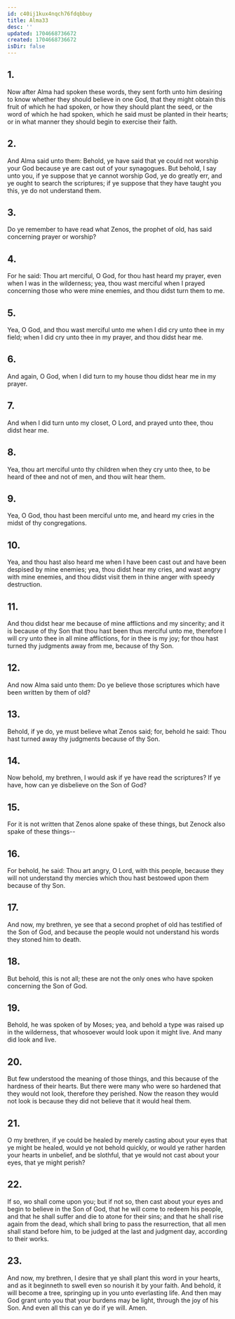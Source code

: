 ```yaml
---
id: c40ij1kux4nqch76fdqbbuy
title: Alma33
desc: ''
updated: 1704668736672
created: 1704668736672
isDir: false
---
```

## 1.
Now after Alma had spoken these words, they sent forth unto him desiring to know whether they should believe in one God, that they might obtain this fruit of which he had spoken, or how they should plant the seed, or the word of which he had spoken, which he said must be planted in their hearts; or in what manner they should begin to exercise their faith.
## 2.
And Alma said unto them: Behold, ye have said that ye could not worship your God because ye are cast out of your synagogues. But behold, I say unto you, if ye suppose that ye cannot worship God, ye do greatly err, and ye ought to search the scriptures; if ye suppose that they have taught you this, ye do not understand them.
## 3.
Do ye remember to have read what Zenos, the prophet of old, has said concerning prayer or worship?
## 4.
For he said: Thou art merciful, O God, for thou hast heard my prayer, even when I was in the wilderness; yea, thou wast merciful when I prayed concerning those who were mine enemies, and thou didst turn them to me.
## 5.
Yea, O God, and thou wast merciful unto me when I did cry unto thee in my field; when I did cry unto thee in my prayer, and thou didst hear me.
## 6.
And again, O God, when I did turn to my house thou didst hear me in my prayer.
## 7.
And when I did turn unto my closet, O Lord, and prayed unto thee, thou didst hear me.
## 8.
Yea, thou art merciful unto thy children when they cry unto thee, to be heard of thee and not of men, and thou wilt hear them.
## 9.
Yea, O God, thou hast been merciful unto me, and heard my cries in the midst of thy congregations.
## 10.
Yea, and thou hast also heard me when I have been cast out and have been despised by mine enemies; yea, thou didst hear my cries, and wast angry with mine enemies, and thou didst visit them in thine anger with speedy destruction.
## 11.
And thou didst hear me because of mine afflictions and my sincerity; and it is because of thy Son that thou hast been thus merciful unto me, therefore I will cry unto thee in all mine afflictions, for in thee is my joy; for thou hast turned thy judgments away from me, because of thy Son.
## 12.
And now Alma said unto them: Do ye believe those scriptures which have been written by them of old?
## 13.
Behold, if ye do, ye must believe what Zenos said; for, behold he said: Thou hast turned away thy judgments because of thy Son.
## 14.
Now behold, my brethren, I would ask if ye have read the scriptures? If ye have, how can ye disbelieve on the Son of God?
## 15.
For it is not written that Zenos alone spake of these things, but Zenock also spake of these things--
## 16.
For behold, he said: Thou art angry, O Lord, with this people, because they will not understand thy mercies which thou hast bestowed upon them because of thy Son.
## 17.
And now, my brethren, ye see that a second prophet of old has testified of the Son of God, and because the people would not understand his words they stoned him to death.
## 18.
But behold, this is not all; these are not the only ones who have spoken concerning the Son of God.
## 19.
Behold, he was spoken of by Moses; yea, and behold a type was raised up in the wilderness, that whosoever would look upon it might live. And many did look and live.
## 20.
But few understood the meaning of those things, and this because of the hardness of their hearts. But there were many who were so hardened that they would not look, therefore they perished. Now the reason they would not look is because they did not believe that it would heal them.
## 21.
O my brethren, if ye could be healed by merely casting about your eyes that ye might be healed, would ye not behold quickly, or would ye rather harden your hearts in unbelief, and be slothful, that ye would not cast about your eyes, that ye might perish?
## 22.
If so, wo shall come upon you; but if not so, then cast about your eyes and begin to believe in the Son of God, that he will come to redeem his people, and that he shall suffer and die to atone for their sins; and that he shall rise again from the dead, which shall bring to pass the resurrection, that all men shall stand before him, to be judged at the last and judgment day, according to their works.
## 23.
And now, my brethren, I desire that ye shall plant this word in your hearts, and as it beginneth to swell even so nourish it by your faith. And behold, it will become a tree, springing up in you unto everlasting life. And then may God grant unto you that your burdens may be light, through the joy of his Son. And even all this can ye do if ye will. Amen.
